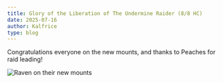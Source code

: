 ```yaml
---
title: Glory of the Liberation of The Undermine Raider (8/8 HC)
date: 2025-07-16
author: Kalfrice
type: blog
---
```


Congratulations everyone on the new mounts, and thanks to Peaches for raid leading!

![Raven on their new mounts](/posts/2025-07-16-glory-of-the-undermine-raider/raven.jpg)

<!--more-->

